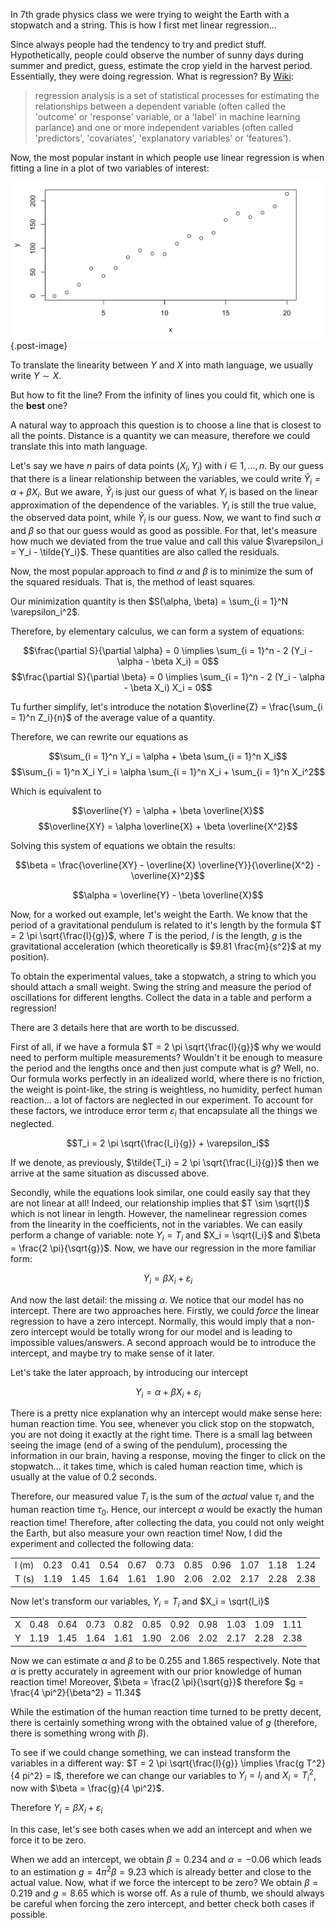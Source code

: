 In 7th grade physics class we were trying to weight the Earth with a stopwatch and a string. This is how I first met linear regression...

Since always people had the tendency to try and predict stuff. Hypothetically, people could observe the number of sunny days during summer and predict, guess, estimate the crop yield in the harvest period. Essentially, they were doing regression. What is regression? By [Wiki](https://en.wikipedia.org/wiki/Regression_analysis):

> regression analysis is a set of statistical processes for estimating the relationships between a dependent variable (often called the 'outcome' or 'response' variable, or a 'label' in machine learning parlance) and one or more independent variables (often called 'predictors', 'covariates', 'explanatory variables' or 'features').

Now, the most popular instant in which people use linear regression is when fitting a line in a plot of two variables of interest:

![There is a clear linear relation between Y and X](../images/26.06.24/fig1.png){.post-image}

To translate the linearity between $Y$ and $X$ into math language, we usually write $Y \sim X$.

But how to fit the line? From the infinity of lines you could fit, which one is the **best** one?

A natural way to approach this question is to choose a line that is closest to all the points. Distance is a quantity we can measure, therefore we could translate this into math language.

Let's say we have $n$ pairs of data points $(X_i, Y_i)$ with $i \in {1, \dots, n}$. By our guess that there is a linear relationship between the variables, we could write $\tilde{Y}_i = \alpha + \beta X_i$. But we aware, $\tilde{Y}_i$ is just our guess of what $Y_i$ is based on the linear approximation of the dependence of the variables. $Y_i$ is still the true value, the observed data point, while $\tilde{Y}_i$ is our guess. Now, we want to find such $\alpha$ and $\beta$ so that our guess would as good as possible. For that, let's measure how much we deviated from the true value and call this value $\varepsilon_i = Y_i - \tilde{Y_i}$. These quantities are also called the residuals.

Now, the most popular approach to find $\alpha$ and $\beta$ is to minimize the sum of the squared residuals. That is, the method of least squares.

Our minimization quantity is then $S(\alpha, \beta) = \sum_{i = 1}^N \varepsilon_i^2$.

Therefore, by elementary calculus, we can form a system of equations:

$$\frac{\partial S}{\partial \alpha} = 0 \implies \sum_{i = 1}^n - 2 (Y_i - \alpha - \beta X_i) = 0$$ $$\frac{\partial S}{\partial \beta} = 0 \implies \sum_{i = 1}^n - 2 (Y_i - \alpha - \beta X_i) X_i = 0$$

Tu further simplify, let's introduce the notation $\overline{Z} = \frac{\sum_{i = 1}^n Z_i}{n}$ of the average value of a quantity.

Therefore, we can rewrite our equations as

$$\sum_{i = 1}^n Y_i = \alpha + \beta \sum_{i = 1}^n X_i$$ $$\sum_{i = 1}^n X_i Y_i = \alpha \sum_{i = 1}^n X_i + \sum_{i = 1}^n X_i^2$$

Which is equivalent to

$$\overline{Y} = \alpha + \beta \overline{X}$$ $$\overline{XY} = \alpha \overline{X} + \beta \overline{X^2}$$

Solving this system of equations we obtain the results:

$$\beta = \frac{\overline{XY} - \overline{X} \overline{Y}}{\overline{X^2} - \overline{X}^2}$$

$$\alpha = \overline{Y} - \beta \overline{X}$$

Now, for a worked out example, let's weight the Earth. We know that the period of a gravitational pendulum is related to it's length by the formula $T = 2 \pi \sqrt{\frac{l}{g}}$, where $T$ is the period, $l$ is the length, $g$ is the gravitational acceleration (which theoretically is $9.81 \frac{m}{s^2}$ at my position).

To obtain the experimental values, take a stopwatch, a string to which you should attach a small weight. Swing the string and measure the period of oscillations for different lengths. Collect the data in a table and perform a regression!

There are 3 details here that are worth to be discussed.

First of all, if we have a formula $T = 2 \pi \sqrt{\frac{l}{g}}$ why we would need to perform multiple measurements? Wouldn't it be enough to measure the period and the lengths once and then just compute what is $g$? Well, no. Our formula works perfectly in an idealized world, where there is no friction, the weight is point-like, the string is weightless, no humidity, perfect human reaction... a lot of factors are neglected in our experiment. To account for these factors, we introduce error term $\varepsilon_i$ that encapsulate all the things we neglected.

$$T_i = 2 \pi \sqrt{\frac{l_i}{g}} + \varepsilon_i$$

If we denote, as previously, $\tilde{T_i} = 2 \pi \sqrt{\frac{l_i}{g}}$ then we arrive at the same situation as discussed above.

Secondly, while the equations look similar, one could easily say that they are not linear at all! Indeed, our relationship implies that $T \sim \sqrt{l}$ which is not linear in length. However, the namelinear regression comes from the linearity in the coefficients, not in the variables. We can easily perform a change of variable: note $Y_i = T_i$ and $X_i = \sqrt{l_i}$ and $\beta = \frac{2 \pi}{\sqrt{g}}$. Now, we have our regression in the more familiar form:

$$Y_i = \beta X_i + \varepsilon_i$$

And now the last detail: the missing $\alpha$. We notice that our model has no intercept. There are two approaches here. Firstly, we could *force* the linear regression to have a zero intercept. Normally, this would imply that a non-zero intercept would be totally wrong for our model and is leading to impossible values/answers. A second approach would be to introduce the intercept, and maybe try to make sense of it later.

Let's take the later approach, by introducing our intercept

$$Y_i = \alpha + \beta X_i + \varepsilon_i$$

There is a pretty nice explanation why an intercept would make sense here: human reaction time. You see, whenever you click stop on the stopwatch, you are not doing it exactly at the right time. There is a small lag between seeing the image (end of a swing of the pendulum), processing the information in our brain, having a response, moving the finger to click on the stopwatch... it takes time, which is caled human reaction time, which is usually at the value of $0.2$ seconds.

Therefore, our measured value $T_i$ is the sum of the *actual* value $\tau_i$ and the human reaction time $\tau_0$. Hence, our intercept $\alpha$ would be exactly the human reaction time! Therefore, after collecting the data, you could not only weight the Earth, but also measure your own reaction time! Now, I did the experiment and collected the following data:




|       |      |      |      |      |      |      |      |      |      |      |
|-------|------|------|------|------|------|------|------|------|------|------|
| l (m) | 0.23 | 0.41 | 0.54 | 0.67 | 0.73 | 0.85 | 0.96 | 1.07 | 1.18 | 1.24 |
| T (s) | 1.19 | 1.45 | 1.64 | 1.61 | 1.90 | 2.06 | 2.02 | 2.17 | 2.28 | 2.38 |

Now let's transform our variables, $Y_i = T_i$ and $X_i = \sqrt{l_i}$

|     |      |      |      |      |      |      |      |      |      |      |
|-----|------|------|------|------|------|------|------|------|------|------|
| X   | 0.48 | 0.64 | 0.73 | 0.82 | 0.85 | 0.92 | 0.98 | 1.03 | 1.09 | 1.11 |
| Y   | 1.19 | 1.45 | 1.64 | 1.61 | 1.90 | 2.06 | 2.02 | 2.17 | 2.28 | 2.38 |

Now we can estimate $\alpha$ and $\beta$ to be $0.255$ and $1.865$ respectively. Note that $\alpha$ is pretty accurately in agreement with our prior knowledge of human reaction time! Moreover, $\beta = \frac{2 \pi}{\sqrt{g}}$ therefore $g = \frac{4 \pi^2}{\beta^2} = 11.34$



While the estimation of the human reaction time turned to be pretty decent, there is certainly something wrong with the obtained value of $g$ (therefore, there is something wrong with $\beta$).


To see if we could change something, we can instead transform the variables in a different way: $T = 2 \pi \sqrt{\frac{l}{g}} \implies \frac{g T^2}{4 pi^2} = l$, therefore we can change our variables to $Y_i = l_i$ and $X_i = T_i^2$, now with $\beta = \frac{g}{4 \pi^2}$.

Therefore $Y_i = \beta X_i + \varepsilon_i$

In this case, let's see both cases when we add an intercept and when we force it to be zero.

When we add an intercept, we obtain $\beta = 0.234$ and $\alpha = -0.06$ which leads to an estimation $g = 4 \pi^2 \beta = 9.23$ which is already better and close to the actual value. Now, what if we force the intercept to be zero? We obtain $\beta = 0.219$ and $g = 8.65$ which is worse off. As a rule of thumb, we should always be careful when forcing the zero intercept, and better check both cases if possible.



